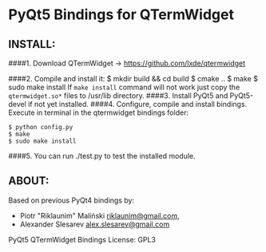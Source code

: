 PyQt5 Bindings for QTermWidget
==============================


INSTALL: 
------------
####1. Download QTermWidget -> https://github.com/lxde/qtermwidget	
	
####2. Compile and install it:
	$ mkdir build && cd build
	$ cmake ..
	$ make
	$ sudo make install
If `make install` command will not work just copy the `qtermwidget.so*` files to /usr/lib directory.
####3. Install PyQt5 and PyQt5-devel if not yet installed.
####4. Configure, compile and install bindings. Execute in terminal in the qtermwidget bindings folder:

	$ python config.py
	$ make
	$ sudo make install

####5. You can run ./test.py to test the installed module.


ABOUT:
---------
Based on previous PyQt4 bindings  by:
- Piotr "Riklaunim" Maliński <riklaunim@gmail.com>,
- Alexander Slesarev <alex.slesarev@gmail.com>


PyQt5 QTermWidget Bindings 
License: GPL3


